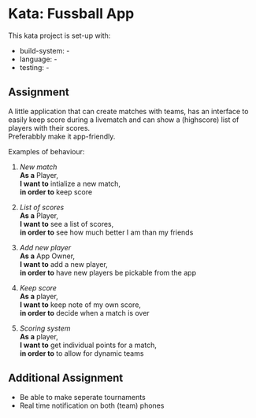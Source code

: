 # Kata: Fussball App

This kata project is set-up with:
- build-system: -
- language:     -
- testing:      -

## Assignment

A little application that can create matches with teams, has an interface to easily keep score during a livematch and can show a (highscore) list of players with their scores.  
Preferabbly make it app-friendly.

Examples of behaviour:

1. *New match*  
**As a** Player,  
**I want to** intialize a new match,  
**in order to** keep score  

2. *List of scores*  
**As a** Player,  
**I want to** see a list of scores,  
**in order to** see how much better I am than my friends  

3. *Add new player*  
**As a** App Owner,  
**I want to** add a new player,  
**in order to** have new players be pickable from the app  

4. *Keep score*  
**As a** player,  
**I want to** keep note of my own score,  
**in order to** decide when a match is over  

5. *Scoring system*  
**As a** player,  
**I want to** get individual points for a match,  
**in order to** to allow for dynamic teams  

## Additional Assignment
- Be able to make seperate tournaments
- Real time notification on both (team) phones 